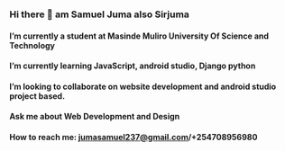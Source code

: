### Hi there 👋 am Samuel Juma  also Sirjuma
#### I’m currently a student at Masinde Muliro University Of Science and Technology
#### I’m currently learning JavaScript, android studio, Django python
#### I’m looking to collaborate on website development and android studio project based.
#### Ask me about Web Development and Design
#### How to reach me: jumasamuel237@gmail.com/+254708956980
<!--
**SAMUELJUM/SAMUELJUM** is a ✨ _special_ ✨ repository because its `README.md` (this file) appears on your GitHub profile
- ⚡ Fun fact: ...
-->
